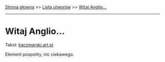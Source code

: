 [Strona głowna](../index.md) >> [Lista utworów](../list.md) >> [Witaj Anglio…](638.md)

---

# Witaj Anglio…

Tekst: [kaczmarski.art.pl](https://www.kaczmarski.art.pl/tworczosc/wiersze/witaj-anglio/)

Element pospolity, nic ciekawego.